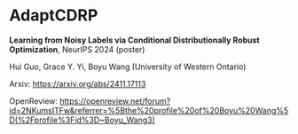 # AdaptCDRP
**Learning from Noisy Labels via Conditional Distributionally Robust Optimization**, NeurIPS 2024 (poster)

Hui Guo, Grace Y. Yi, Boyu Wang (University of Western Ontario)

Arxiv: https://arxiv.org/abs/2411.17113

OpenReview: https://openreview.net/forum?id=2NKumsITFw&referrer=%5Bthe%20profile%20of%20Boyu%20Wang%5D(%2Fprofile%3Fid%3D~Boyu_Wang3)




